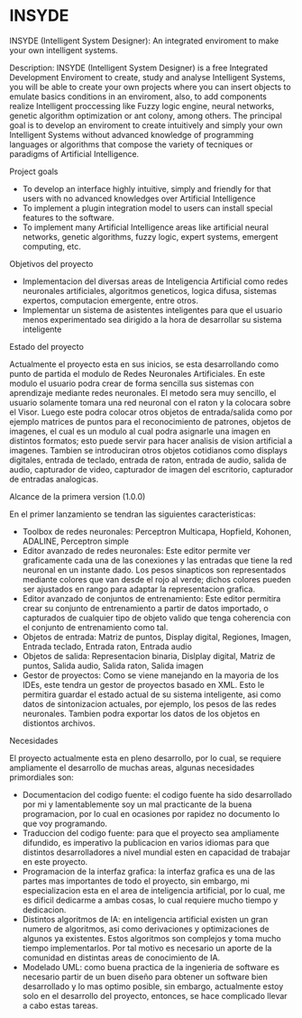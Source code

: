 INSYDE
======

INSYDE (Intelligent System Designer): An integrated enviroment to make your own intelligent systems.


Description: INSYDE (Intelligent System Designer) is a free Integrated Development Enviroment to create, study and 
analyse Intelligent Systems, you will be able to create your own projects where you can insert objects to emulate 
basics conditions in an enviroment, also, to add components realize Intelligent proccessing like Fuzzy logic engine, 
neural networks, genetic algorithm optimization or ant colony, among others. The principal goal is to develop an 
enviroment to create intuitively and simply your own Intelligent Systems without advanced knowledge of programming 
languages or algorithms that compose the variety of tecniques or paradigms of Artificial Intelligence.

Project goals

- To develop an interface highly intuitive, simply and friendly for that users with no advanced knowledges over
  Artificial Intelligence
- To implement a plugin integration model to users can install special features to the software.
- To implement many Artificial Intelligence areas like artificial neural networks, genetic algorithms, fuzzy logic,
  expert systems, emergent computing, etc. 

Objetivos del proyecto

- Implementacion del diversas areas de Inteligencia Artificial como redes neuronales artificiales, algoritmos geneticos,
  logica difusa, sistemas expertos, computacion emergente, entre otros.
- Implementar un sistema de asistentes inteligentes para que el usuario menos experimentado sea dirigido a la hora
  de desarrollar su sistema inteligente

Estado del proyecto

Actualmente el proyecto esta en sus inicios, se esta desarrollando como punto de partida el modulo de Redes Neuronales
Artificiales. En este modulo el usuario podra crear de forma sencilla sus sistemas con aprendizaje mediante redes 
neuronales. 
El metodo sera muy sencillo, el usuario solamente tomara una red neuronal con el raton y la colocara sobre el Visor.
Luego este podra colocar otros objetos de entrada/salida como por ejemplo matrices de puntos para el reconocimiento
de patrones, objetos de imagenes, el cual es un modulo al cual podra asignarle una imagen en distintos formatos; 
esto puede servir para hacer analisis de vision artificial a imagenes. Tambien se introduciran otros objetos cotidianos
como displays digitales, entrada de teclado, entrada de raton, entrada de audio, salida de audio, capturador de video,
capturador de imagen del escritorio, capturador de entradas analogicas.

Alcance de la primera version (1.0.0)

En el primer lanzamiento se tendran las siguientes caracteristicas: 

- Toolbox de redes neuronales:
    Perceptron Multicapa, Hopfield, Kohonen, ADALINE, Perceptron simple
- Editor avanzado de redes neuronales:
    Este editor permite ver graficamente cada una de las conexiones y las entradas que tiene la red neuronal
    en un instante dado. Los pesos sinapticos son representados mediante colores que van desde el rojo al verde; 
    dichos colores pueden ser ajustados en rango para adaptar la representacion grafica.
- Editor avanzado de conjuntos de entrenamiento:
    Este editor permitira crear su conjunto de entrenamiento a partir de datos importado, o capturados de cualquier
    tipo de objeto valido que tenga coherencia con el conjunto de entrenamiento como tal.
- Objetos de entrada:
    Matriz de puntos, Display digital, Regiones, Imagen, Entrada teclado, Entrada raton, Entrada audio
- Objetos de salida:
    Representacion binaria, Dislplay digital, Matriz de puntos, Salida audio, Salida raton, Salida imagen
- Gestor de proyectos:
    Como se viene manejando en la mayoria de los IDEs, este tendra un gestor de proyectos basado en XML. Esto le
    permitira guardar el estado actual de su sistema inteligente, asi como datos de sintonizacion actuales, por ejemplo,
    los pesos de las redes neuronales. Tambien podra exportar los datos de los objetos en distiontos archivos.

Necesidades

El proyecto actualmente esta en pleno desarrollo, por lo cual, se requiere ampliamente el desarrollo de muchas areas, 
algunas necesidades primordiales son:

- Documentacion del codigo fuente: el codigo fuente ha sido desarrollado por mi y lamentablemente soy un mal
  practicante de la buena programacion, por lo cual en ocasiones por rapidez no documento lo que voy programando.
- Traduccion del codigo fuente: para que el proyecto sea ampliamente difundido, es imperativo la publicacion en varios
  idiomas para que distintos desarrolladores a nivel mundial esten en capacidad de trabajar en este proyecto.
- Programacion de la interfaz grafica: la interfaz grafica es una de las partes mas importantes de todo el proyecto,
  sin embargo, mi especializacion esta en el area de inteligencia artificial, por lo cual, me es dificil dedicarme a 
  ambas cosas, lo cual requiere mucho tiempo y dedicacion.
- Distintos algoritmos de IA: en inteligencia artificial existen un gran numero de algoritmos, asi como derivaciones
  y optimizaciones de algunos ya existentes. Estos algoritmos son complejos y toma mucho tiempo implementarlos. Por 
  tal motivo es necesario un aporte de la comunidad en distintas areas de conocimiento de IA.
- Modelado UML: como buena practica de la ingenieria de software es necesario partir de un buen diseño para obtener
  un software bien desarrollado y lo mas optimo posible, sin embargo, actualmente estoy solo en el desarrollo del
  proyecto, entonces, se hace complicado llevar a cabo estas tareas.
